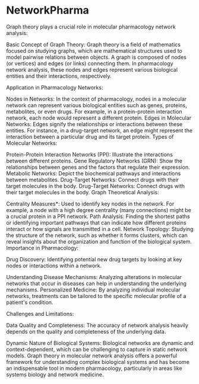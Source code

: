 # NetworkPharma
Graph theory plays a crucial role in molecular pharmacology network analysis:

Basic Concept of Graph Theory: Graph theory is a field of mathematics focused on studying graphs, which are mathematical structures used to model pairwise relations between objects. A graph is composed of nodes (or vertices) and edges (or links) connecting them. In pharmacology network analysis, these nodes and edges represent various biological entities and their interactions, respectively.

Application in Pharmacology Networks:

Nodes in Networks: In the context of pharmacology, nodes in a molecular network can represent various biological entities such as genes, proteins, metabolites, or even drugs. For example, in a protein-protein interaction network, each node would represent a different protein. Edges in Molecular Networks: Edges signify the relationships or interactions between these entities. For instance, in a drug-target network, an edge might represent the interaction between a particular drug and its target protein. Types of Molecular Networks:

Protein-Protein Interaction Networks (PPI): Illustrate the interactions between different proteins.
Gene Regulatory Networks (GRN): Show the relationships between genes and the factors that regulate their expression.
Metabolic Networks: Depict the biochemical pathways and interactions between metabolites.
Drug-Target Networks: Connect drugs with their target molecules in the body.
Drug-Target Networks: Connect drugs with their target molecules in the body. Graph Theoretical Analysis:

Centrality Measures*: Used to identify key nodes in the network. For example, a node with a high degree centrality (many connections) might be a crucial protein in a PPI network.
Path Analysis: Finding the shortest paths or identifying important pathways that can indicate how different proteins interact or how signals are transmitted in a cell.
Network Topology: Studying the structure of the network, such as whether it forms clusters, which can reveal insights about the organization and function of the biological system.
Importance in Pharmacology:

Drug Discovery: Identifying potential new drug targets by looking at key nodes or interactions within a network.

Understanding Disease Mechanisms: Analyzing alterations in molecular networks that occur in diseases can help in understanding the underlying mechanisms. Personalized Medicine: By analyzing individual molecular networks, treatments can be tailored to the specific molecular profile of a patient's condition.

Challenges and Limitations:

Data Quality and Completeness: The accuracy of network analysis heavily depends on the quality and completeness of the underlying data.

Dynamic Nature of Biological Systems: Biological networks are dynamic and context-dependent, which can be challenging to capture in static network models. Graph theory in molecular network analysis offers a powerful framework for understanding complex biological systems and has become an indispensable tool in modern pharmacology, particularly in areas like systems biology and network medicine.
